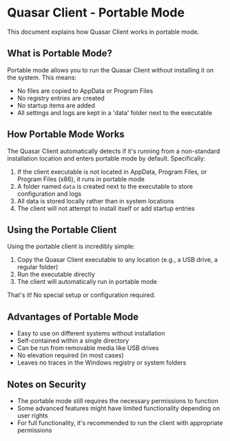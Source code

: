 # Quasar Client - Portable Mode

This document explains how Quasar Client works in portable mode.

## What is Portable Mode?

Portable mode allows you to run the Quasar Client without installing it on the system. This means:

- No files are copied to AppData or Program Files
- No registry entries are created
- No startup items are added
- All settings and logs are kept in a 'data' folder next to the executable

## How Portable Mode Works

The Quasar Client automatically detects if it's running from a non-standard installation location and enters portable mode by default. Specifically:

1. If the client executable is not located in AppData, Program Files, or Program Files (x86), it runs in portable mode
2. A folder named `data` is created next to the executable to store configuration and logs
3. All data is stored locally rather than in system locations
4. The client will not attempt to install itself or add startup entries

## Using the Portable Client

Using the portable client is incredibly simple:

1. Copy the Quasar Client executable to any location (e.g., a USB drive, a regular folder)
2. Run the executable directly
3. The client will automatically run in portable mode

That's it! No special setup or configuration required.

## Advantages of Portable Mode

- Easy to use on different systems without installation
- Self-contained within a single directory
- Can be run from removable media like USB drives
- No elevation required (in most cases)
- Leaves no traces in the Windows registry or system folders

## Notes on Security

- The portable mode still requires the necessary permissions to function
- Some advanced features might have limited functionality depending on user rights
- For full functionality, it's recommended to run the client with appropriate permissions
